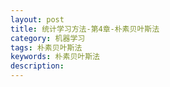 ```yaml
---
layout: post
title: 统计学习方法-第4章-朴素贝叶斯法
category: 机器学习
tags: 朴素贝叶斯法
keywords: 朴素贝叶斯法
description:
---
```


